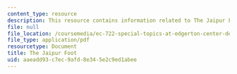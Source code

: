 ```yaml
---
content_type: resource
description: This resource contains information related to The Jaipur Foot.
file: null
file_location: /coursemedia/ec-722-special-topics-at-edgerton-center-developing-world-prosthetics-spring-2010/aaeadd93c7ec9afd8e345e2c9ed1abee_MITEC_722S10_Jaipur_Foot.pdf
file_type: application/pdf
resourcetype: Document
title: The Jaipur Foot
uid: aaeadd93-c7ec-9afd-8e34-5e2c9ed1abee
---
```

